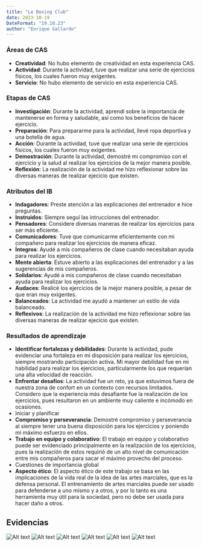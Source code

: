 ```yaml
---
title: "Le Boxing Club"
date: 2023-10-19
DateFormat: "19.10.23"
author: "Enrique Gallardo"
---
```


### Áreas de CAS

- **Creatividad**: No hubo elemento de creatividad en esta experiencia CAS.
- **Actividad**: Durante la actividad, tuve que realizar una serie de ejercicios físicos, los cuales fueron muy exigentes.
- **Servicio**: No hubo elemento de servicio en esta experiencia CAS.

### Etapas de CAS

- **Investigación**: Durante la actividad, aprendí sobre la importancia de mantenerse en forma y saludable, así como los beneficios de hacer ejercicio.
- **Preparación**: Para prepararme para la actividad, llevé ropa deportiva y una botella de agua.
- **Acción**: Durante la actividad, tuve que realizar una serie de ejercicios físicos, los cuales fueron muy exigentes.
- **Demostración**: Durante la actividad, demostré mi compromiso con el ejercicio y la salud al realizar los ejercicios de la mejor manera posible.
- **Reflexión**: La realización de la actividad me hizo reflexionar sobre las diversas maneras de realizar ejecicio que existen.

### Atributos del IB

- **Indagadores**: Preste atención a las explicaciones del entrenador e hice preguntas.
- **Instruidos**: Siempre seguí las intrucciones del entrenador.
- **Pensadores**: Considere diversas maneras de realizar los ejercicios para ser más eficiente.
- **Comunicadores**: Tuve que comunicarme eficientemente con mi compañero para realizar los ejercicios de manera eficaz.
- **Íntegros**: Ayudé a mis compañeros de clase cuando necesitaban ayuda para realizar los ejercicios.
- **Mente abierta**: Estuve abierto a las explicaciones del entrenador y a las sugerencias de mis compañeros.
- **Solidarios**: Ayudé a mis compañeros de clase cuando necesitaban ayuda para realizar los ejercicios.
- **Audaces**: Realicé los ejercicios de la mejor manera posible, a pesar de que eran muy exigentes.
- **Balanceados**: La actividad me ayudó a mantener un estilo de vida balanceado.
- **Reflexivos**: La realización de la actividad me hizo reflexionar sobre las diversas maneras de realizar ejecicio que existen.

### Resultados de aprendizaje

- **Identificar fortalezas y debilidades**: Durante la actividad, pude evidenciar una fortaleza en mi disposición para realizar los ejercicios, siempre mostrando participación activa. Mi mayor debilidad fue en mi habilidad para realizar los ejercicios, particularmente los que requerían una alta velocidad de reacción.
- **Enfrentar desafíos**: La actividad fue un reto, ya que estuvimos fuera de nuestra zona de confort en un contexto con recursos limitados. Considero que la experiencia más desafiante fue la realización de los ejercicios, pues resultaron en un ambiente muy caliente e incómodo en ocasiones.
- Iniciar y planificar
- **Compromiso y perseverancia**: Demostré compromiso y perseverancia al siempre tener una buena disposición para los ejercicios y poniendo mi máximo esfuerzo en ellos.
- **Trabajo en equipo y colaborativo**: El trabajo en equipo y colaborativo puede ser evidenciado principalmente en la realización de los ejercicios, pues la realización de estos requirió de un alto nivel de comunicación entre mis compañeros para sacar el máximo provecho del proceso.
- Cuestiones de importancia global
- **Aspecto ético**: El aspecto ético de este trabajo se basa en las implicaciones de la vida real de la idea de las artes marciales, que es la defensa personal. El entrenamiento de artes marciales puede ser usado para defenderse a uno mismo y a otros, y por lo tanto es una herramienta muy útil para la sociedad, pero no debe ser usada para hacer daño a otros.

## Evidencias

![Alt text](IMG-20231019-WA0003.jpg)
![Alt text](IMG-20231019-WA0004.jpg)
![Alt text](IMG-20231019-WA0005.jpg)
![Alt text](IMG-20231019-WA0006.jpg)
![Alt text](IMG-20231019-WA0007.jpg)
![Alt text](IMG-20231019-WA0008.jpg)